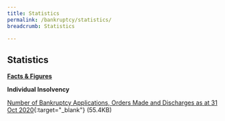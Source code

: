 ```yaml
---
title: Statistics
permalink: /bankruptcy/statistics/
breadcrumb: Statistics

---
```



Statistics
---

<u><b>Facts & Figures</b></u>

**Individual Insolvency**

[Number of Bankruptcy Applications, Orders Made and Discharges as at 31 Oct 2020](/files/NumberofBankruptcyApplicationsOrdersMadeandDischarges(Oct2020).pdf/){:target="_blank"} (55.4KB)
